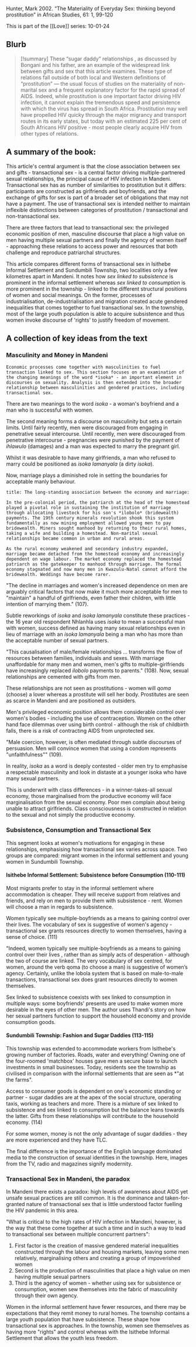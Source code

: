 Hunter, Mark 2002. “The Materiality of Everyday Sex: thinking beyond prostitution” in African Studies, 61: 1, 99-120

This is part of the [[Love]] series:
10-01-24

## Blurb

>[!summary]
>These “sugar daddy” relationships , as discussed by Bongani and his father, are an example of the widespread link between gifts and sex that this article examines. These type of relations fall outside of both local and Western definitions of “prostitution” — the usual focus of studies on the materiality of non-marital sex and a frequent explanatory factor for the rapid spread of AIDS. Indeed, while prostitution is one important factor driving HIV infection, it cannot explain the tremendous speed and persistence with which the virus has spread in South Africa. Prostitution may well have propelled HIV quicky through the major migrancy and transport routes in its early states, but today with an estimated 225 per cent of South Africans HIV positive - most people clearly acquire HIV from other types of relations.
>

## A summary of the book:

This article's central argument is that the close association between sex and gifts - transactional sex - is a central factor driving multiple-partnered sexual relationships, the principal cause of HIV infection in Mandeni. Transactional sex has as number of similarities to prostitution but it differs: participants are constructed as girlfriends and boyfriends, and the exchange of gifts for sex is part of a broader set of obligations that may not have a payment. The use of transactional sex is intended neither to maintain inflexible distinctions between categories of prostitution / transactional and non-transactional sex.

There are three factors that lead to transactional sex: the privileged economic position of men, masculine discourse that place a high value on men having multiple sexual partners and finally the agency of women itself - approaching these relations to access power and resources that both challenge and reproduce patriarchal structures.

This article compares different forms of transactional sex in Isithebe Informal Settlement and Sundumbili Township, two localities only a few kilometres apart in Mandeni. It notes how *sex linked to subsistence* is prominent in the informal settlement whereas *sex linked to consumption* is more prominent in the township - linked to the different structural positions of women and social meanings. On the former, processes of industrialisation, de-industrialisation and migration created acute gendered inequalities that comes together to fuel transactional sex. In the township, most of the large youth population is able to acquire subsistence and thus women invoke discourse of 'rights' to justify freedom of movement.

## A collection of key ideas from the text

### Masculinity and Money in Mandeni

```ad-summary
Economic processes come together with masculinities to fuel transaction linked to sex. This section focuses on an examination of the changing meanings of the word *isoka* - an important element in discourses on sexuality. Analysis is then extended into the broader relationship between masculinities and gendered practices, including transactional sex.
```

There are two meanings to the word *isoka* - a woman's boyfriend and a man who is successful with women.

The second meaning forms a discourse on masculinity but sets a certain limits. Until fairly recently, men were discouraged from engaging in penetrative sexual intercourse. Until recently, men were discouraged from penetrative intercourse - pregnancies were punished by the payment of *ihlawulo* (damages) and a man was expected to marry the pregnant girl.

Whilst it was desirable to have many girlfriends, a man who refused to marry could be positioned as *isoka lamanyala* (a dirty *isoka*). 

Now, marriage plays a diminished role in setting the boundaries for acceptable manly behaviour.

```ad-seealso
title: The long-standing association between the economy and marriage:

In the pre-colonial period, the patriarch at the head of the homestead played a pivotal role in sustaining the institution of marriage through allocating livestock for his son's *ilobolo* (bridewealth) payments. The 19th century minerals revolution shook this system fundamentally as now mining employment allowed young men to pay bridewealth. Miners sought manhood by returning to their rural homes, taking a wife and building a homestead. Non-marital sexual relationships became common in urban and rural areas.

As the rural economy weakened and secondary industry expanded, marriage became detached from the homestead economy and increasingly dependent on wage labour. The market economy replaced the homestead patriarch as the gatekeeper to manhood through marriage. The formal economy stagnated and now many men in Kwazulu-Natal cannot afford the bridewealth. Weddings have become rarer.
```

"The decline in marriages and women's increased dependence on men are arguably critical factors that now make it much more acceptable for men to "maintain" a handful of girlfriends, even father their children, with little intention of marrying them." (107).

Subtle reworkings of *isoka* and *isoka lamanyala* constitute these practices - the 16 year old respondent Nhlanhla uses *isoka* to mean a successful man with women, success defined as having many sexual relationships even in lieu of marriage with an *isoka lamanyala* being a man who has more than the acceptable number of sexual partners.

"This causalisation of male/female relationships ... transforms the flow of resources between families, individuals and sexes. With marriage unaffordable for many men and women, men's gifts to multiple-girlfriends have increasingly replaced *ilobolo* payments to parents." (108). Now, sexual relationships are cemented with gifts from men. 

These relationships are not seen as prostitutions - women will *qoma* (choose) a lover whereas a prostitute will sell her body. Prostitutes are seen as scarce in Mandeni and are positioned as outsiders.

Men's privileged economic position allows them considerable control over women's bodies - including the use of contraception. Women on the other hand face dilemmas over using birth control - although the risk of childbirth falls, there is a risk of contracting AIDS from unprotected sex.

"Male coercion, however, is often mediated through subtle discourses of persuasion. Men will convince women that using a condom represents "unfaithfulness"" (109).

In reality, *isoka* as a word is deeply contested - older men try to emphasise a respectable masculinity and look in distaste at a younger isoka who have many sexual partners.

This is underwrit with class differences - in a winner-takes-all sexual economy, those marginalised from the productive economy will face marginalisation from the sexual economy. Poor men complain about being unable to attract girlfriends. Class consciousness is constructed in relation to the sexual and not simply the productive economy.

### Subsistence, Consumption and Transactional Sex

This segment looks at women's motivations for engaging in these relationships, emphasising how transactional sex varies across space. Two groups are compared: migrant women in the informal settlement and young women in Sundumbili Township.

#### Isithebe Informal Settlement: Subsistence before Consumption (110-111)

Most migrants prefer to stay in the informal settlement where accommodation is cheaper. They will receive support from relatives and friends, and rely on men to provide them with subsistence - rent. Women will choose a man in regards to subsistence.

Women typically see multiple-boyfriends as a means to gaining control over their lives. The vocabulary of sex is suggestive of women's agency - transactional sex grants resources directly to women themselves, having a sense of choice. (111)

"Indeed, women typically see multiple-boyfriends as a means to gaining control over their lives , rather than as simply acts of desperation - although the two of course are linked. The very vocabulary of sex centred, for women, around the verb qoma (to choose a man) is suggestive of women’s agency. Certainly, unlike the lobola system that is based on male-to-male transactions, transactional sex does grant resources directly to women themselves.

Sex linked to subsistence coexists with sex linked to consumption in multiple ways: some boyfriends' presents are used to make women more desirable in the eyes of other men. The author uses Thandi's story on how her sexual partners function to support the household economy and provide consumption goods.

#### Sundumbili Township: Fashion and Sugar Daddies (113-115)

This township was extended to accommodate workers from Isithebe's growing number of factories. Roads, water and everything! Owning one of the four-roomed 'matchbox' houses gave men a secure base to launch investments in small businesses. Today, residents see the township as civilised in comparison with the informal settlements that are seen as *"at the farms".

Access to consumer goods is dependent on one's economic standing or partner - sugar daddies are at the apex of the social structure, operating taxis, working as teachers and more. There is a mixture of sex linked to subsistence and sex linked to consumption but the balance leans towards the latter. Gifts from these relationships will contribute to the household economy. (114)

For some women, money is not the only advantage of sugar daddies - they are more experienced and they have TLC.

The final difference is the importance of the English language dominated media to the construction of sexual identities in the township. Here, images from the TV, radio and magazines signify modernity.

### Transactional Sex in Mandeni, the paradox

In Mandeni there exists a paradox: high levels of awareness about AIDS yet unsafe sexual practices are still common. It is the dominance and taken-for-granted nature of transactional sex that is little understood factor fuelling the HIV pandemic in this area.

"What is critical to the high rates of HIV infection in Mandeni, however, is the way that these come together at such a time and in such a way to lead to transactional sex between multiple concurrent partners":
1. First factor is the creation of massive gendered material inequalities constructed through the labour and housing markets, leaving some men relatively, marginalising others and creating a group of impoverished women
2. Second is the production of masculinities that place a high value on men having multiple sexual partners
3. Third is the agency of women - whether using sex for subsistence or consumption, women sew themselves into the fabric of masculinity through their own agency.

Women in the informal settlement have fewer resources, and there may be expectations that they remit money to rural homes. The township contains a large youth population that have subsistence. These shape how transactional sex is approaches. In the township, women see themselves as having more "rights" and control whereas with the Isithebe Informal Settlement that allows the youth less freedom.

```ad-quote


```
